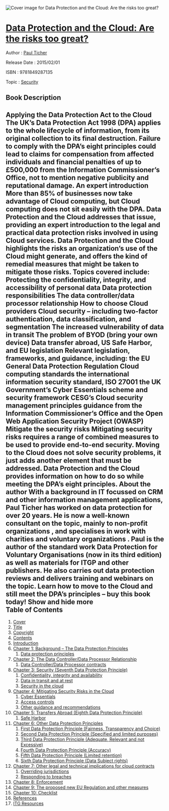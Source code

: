 ![Cover image for Data Protection and the Cloud: Are the risks too great?](https://imgdetail.ebookreading.net/cover/cover/security/EB9781849287135.jpg)

[Data Protection and the Cloud: Are the risks too great?](https://ebookreading.net/view/book/Data+Protection+and+the+Cloud%3A+Are+the+risks+too+great%3F-EB9781849287135_1.html "Data Protection and the Cloud: Are the risks too great?")
====================================================================================================================

Author : [Paul Ticher](https://ebookreading.net/search/author/Paul+Ticher)

Release Date : 2015/02/01

ISBN : 9781849287135

Topic : [Security](https://ebookreading.net/search/category/security)

Book Description
-----------------

 Applying the Data Protection Act to the Cloud  The UK&#8217;s Data Protection Act 1998 (DPA) applies to the whole lifecycle of information, from its original collection to its final destruction. Failure to comply with the DPA&#8217;s eight principles could lead to claims for compensation from affected individuals and financial penalties of up to &#163;500,000 from the Information Commissioner&#8217;s Office, not to mention negative publicity and reputational damage.  An expert introduction  More than 85% of businesses now take advantage of Cloud computing, but Cloud computing does not sit easily with the DPA. Data Protection and the Cloud addresses that issue, providing an expert introduction to the legal and practical data protection risks involved in using Cloud services.  Data Protection and the Cloud highlights the risks an organization&#8217;s use of the Cloud might generate, and offers the kind of remedial measures that might be taken to mitigate those risks.  Topics covered include:  Protecting the confidentiality, integrity,  and accessibility of personal data Data protection responsibilities The data controller/data processor relationship How to choose Cloud providers Cloud security &#8211; including two-factor authentication, data classification, and segmentation The increased vulnerability of data in transit The problem of BYOD (bring your own device) Data transfer abroad, US Safe Harbor, and EU legislation Relevant legislation, frameworks,  and guidance, including: the EU General Data Protection Regulation Cloud computing standards the international information security standard, ISO 27001 the UK Government&#8217;s Cyber Essentials scheme and security framework CESG&#8217;s Cloud security management principles guidance from the Information Commissioner&#8217;s Office and the Open Web Application Security Project (OWASP) Mitigate the security risks  Mitigating security risks requires a range of combined measures to be used to provide end-to-end security. Moving to the Cloud does not solve security problems, it just adds another element that must be addressed. Data Protection and the Cloud provides information on how to do so while meeting the DPA&#8217;s eight principles.  About the author  With a background in IT focussed on CRM and other information management applications, Paul Ticher has worked on data protection for over 20 years. He is now a well-known consultant on the topic, mainly to non-profit organizations , and specialises in work with charities and voluntary organizations . Paul is the author of the standard work Data Protection for Voluntary Organisations (now in its third edition) as well as materials for ITGP and other publishers. He also carries out data protection reviews and delivers training and webinars on the topic.  Learn how to move to the Cloud and still meet the DPA&#8217;s principles &#8211; buy this book today!        Show and hide more                
Table of Contents
-----------------

1. [Cover](https://ebookreading.net/view/book/Data+Protection+and+the+Cloud%3A+Are+the+risks+too+great%3F-EB9781849287135_1.html)
1. [Title](https://ebookreading.net/view/book/Data+Protection+and+the+Cloud%3A+Are+the+risks+too+great%3F-EB9781849287135_3.html)
1. [Copyright](https://ebookreading.net/view/book/Data+Protection+and+the+Cloud%3A+Are+the+risks+too+great%3F-EB9781849287135_4.html)
1. [Contents](https://ebookreading.net/view/book/Data+Protection+and+the+Cloud%3A+Are+the+risks+too+great%3F-EB9781849287135_8.html)
1. [Introduction](https://ebookreading.net/view/book/Data+Protection+and+the+Cloud%3A+Are+the+risks+too+great%3F-EB9781849287135_9.html)
1. [Chapter 1: Background – The Data Protection Principles](https://ebookreading.net/view/book/Data+Protection+and+the+Cloud%3A+Are+the+risks+too+great%3F-EB9781849287135_10.html)
    1. [Data protection principles](https://ebookreading.net/view/book/Data+Protection+and+the+Cloud%3A+Are+the+risks+too+great%3F-EB9781849287135_10.html#sec1-1)
1. [Chapter 2: The Data Controller/Data Processor Relationship](https://ebookreading.net/view/book/Data+Protection+and+the+Cloud%3A+Are+the+risks+too+great%3F-EB9781849287135_11.html)
    1. [Data Controller/Data Processor contracts](https://ebookreading.net/view/book/Data+Protection+and+the+Cloud%3A+Are+the+risks+too+great%3F-EB9781849287135_11.html#sec2-1)
1. [Chapter 3: Security (Seventh Data Protection Principle)](https://ebookreading.net/view/book/Data+Protection+and+the+Cloud%3A+Are+the+risks+too+great%3F-EB9781849287135_12.html)
    1. [Confidentiality, integrity and availability](https://ebookreading.net/view/book/Data+Protection+and+the+Cloud%3A+Are+the+risks+too+great%3F-EB9781849287135_12.html#sec3-1)
    1. [Data in transit and at rest](https://ebookreading.net/view/book/Data+Protection+and+the+Cloud%3A+Are+the+risks+too+great%3F-EB9781849287135_12.html#sec3-2)
    1. [Security in the cloud](https://ebookreading.net/view/book/Data+Protection+and+the+Cloud%3A+Are+the+risks+too+great%3F-EB9781849287135_12.html#sec3-3)
1. [Chapter 4: Mitigating Security Risks in the Cloud](https://ebookreading.net/view/book/Data+Protection+and+the+Cloud%3A+Are+the+risks+too+great%3F-EB9781849287135_13.html)
    1. [Cyber Essentials](https://ebookreading.net/view/book/Data+Protection+and+the+Cloud%3A+Are+the+risks+too+great%3F-EB9781849287135_13.html#sec4-1)
    1. [Access controls](https://ebookreading.net/view/book/Data+Protection+and+the+Cloud%3A+Are+the+risks+too+great%3F-EB9781849287135_13.html#sec4-2)
    1. [Other guidance and recommendations](https://ebookreading.net/view/book/Data+Protection+and+the+Cloud%3A+Are+the+risks+too+great%3F-EB9781849287135_13.html#sec4-3)
1. [Chapter 5: Transfers Abroad (Eighth Data Protection Principle)](https://ebookreading.net/view/book/Data+Protection+and+the+Cloud%3A+Are+the+risks+too+great%3F-EB9781849287135_14.html)
    1. [Safe Harbor](https://ebookreading.net/view/book/Data+Protection+and+the+Cloud%3A+Are+the+risks+too+great%3F-EB9781849287135_14.html#sec5-1)
1. [Chapter 6: Other Data Protection Principles](https://ebookreading.net/view/book/Data+Protection+and+the+Cloud%3A+Are+the+risks+too+great%3F-EB9781849287135_15.html)
    1. [First Data Protection Principle (Fairness, Transparency and Choice)](https://ebookreading.net/view/book/Data+Protection+and+the+Cloud%3A+Are+the+risks+too+great%3F-EB9781849287135_15.html#sec6-1)
    1. [Second Data Protection Principle (Specified and limited purposes)](https://ebookreading.net/view/book/Data+Protection+and+the+Cloud%3A+Are+the+risks+too+great%3F-EB9781849287135_15.html#sec6-2)
    1. [Third Data Protection Principle (Adequate, Relevant and not Excessive)](https://ebookreading.net/view/book/Data+Protection+and+the+Cloud%3A+Are+the+risks+too+great%3F-EB9781849287135_15.html#sec6-3)
    1. [Fourth Data Protection Principle (Accuracy)](https://ebookreading.net/view/book/Data+Protection+and+the+Cloud%3A+Are+the+risks+too+great%3F-EB9781849287135_15.html#sec6-4)
    1. [Fifth Data Protection Principle (Limited retention)](https://ebookreading.net/view/book/Data+Protection+and+the+Cloud%3A+Are+the+risks+too+great%3F-EB9781849287135_15.html#sec6-5)
    1. [Sixth Data Protection Principle (Data Subject rights)](https://ebookreading.net/view/book/Data+Protection+and+the+Cloud%3A+Are+the+risks+too+great%3F-EB9781849287135_15.html#sec6-6)
1. [Chapter 7: Other legal and technical implications for cloud contracts](https://ebookreading.net/view/book/Data+Protection+and+the+Cloud%3A+Are+the+risks+too+great%3F-EB9781849287135_16.html)
    1. [Overriding jurisdictions](https://ebookreading.net/view/book/Data+Protection+and+the+Cloud%3A+Are+the+risks+too+great%3F-EB9781849287135_16.html#sec7-1)
    1. [Responding to breaches](https://ebookreading.net/view/book/Data+Protection+and+the+Cloud%3A+Are+the+risks+too+great%3F-EB9781849287135_16.html#sec7-2)
1. [Chapter 8: Enforcement](https://ebookreading.net/view/book/Data+Protection+and+the+Cloud%3A+Are+the+risks+too+great%3F-EB9781849287135_17.html)
1. [Chapter 9: The proposed new EU Regulation and other measures](https://ebookreading.net/view/book/Data+Protection+and+the+Cloud%3A+Are+the+risks+too+great%3F-EB9781849287135_18.html)
1. [Chapter 10: Checklist](https://ebookreading.net/view/book/Data+Protection+and+the+Cloud%3A+Are+the+risks+too+great%3F-EB9781849287135_19.html)
1. [References](https://ebookreading.net/view/book/Data+Protection+and+the+Cloud%3A+Are+the+risks+too+great%3F-EB9781849287135_20.html)
1. [ITG Resources](https://ebookreading.net/view/book/Data+Protection+and+the+Cloud%3A+Are+the+risks+too+great%3F-EB9781849287135_21.html)
